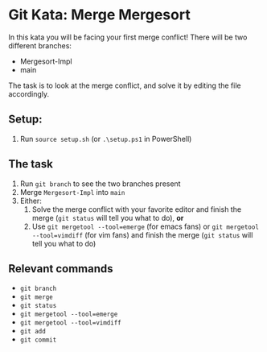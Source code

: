 # Git Kata: Merge Mergesort
In this kata you will be facing your first merge conflict!
There will be two different branches:

* Mergesort-Impl
* main

The task is to look at the merge conflict, and solve it by editing the file accordingly.

## Setup:

1. Run `source setup.sh` (or `.\setup.ps1` in PowerShell)

## The task

1. Run `git branch` to see the two branches present
2. Merge `Mergesort-Impl` into `main`
3. Either:
   1. Solve the merge conflict with your favorite editor and finish the merge (`git status` will tell you what to do), **or**
   2. Use `git mergetool --tool=emerge` (for emacs fans) or `git mergetool --tool=vimdiff` (for vim fans) and finish the merge (`git status` will tell you what to do)

## Relevant commands
- `git branch`
- `git merge`
- `git status`
- `git mergetool --tool=emerge`
- `git mergetool --tool=vimdiff`
- `git add`
- `git commit`


